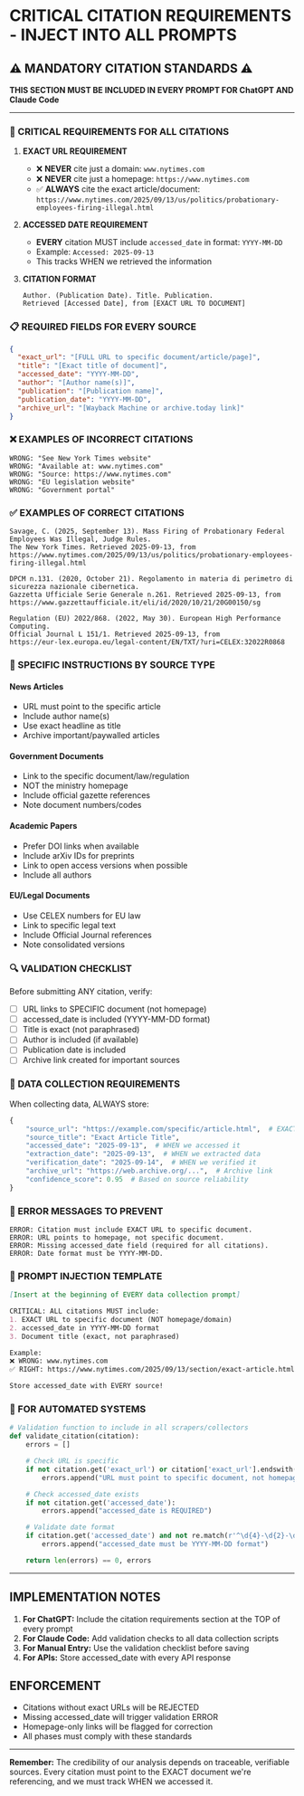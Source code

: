 # CRITICAL CITATION REQUIREMENTS - INJECT INTO ALL PROMPTS

## ⚠️ MANDATORY CITATION STANDARDS ⚠️

**THIS SECTION MUST BE INCLUDED IN EVERY PROMPT FOR ChatGPT AND Claude Code**

---

### 🔴 CRITICAL REQUIREMENTS FOR ALL CITATIONS

1. **EXACT URL REQUIREMENT**
   - ❌ **NEVER** cite just a domain: `www.nytimes.com`
   - ❌ **NEVER** cite just a homepage: `https://www.nytimes.com`
   - ✅ **ALWAYS** cite the exact article/document: `https://www.nytimes.com/2025/09/13/us/politics/probationary-employees-firing-illegal.html`

2. **ACCESSED DATE REQUIREMENT**
   - **EVERY** citation MUST include `accessed_date` in format: `YYYY-MM-DD`
   - Example: `Accessed: 2025-09-13`
   - This tracks WHEN we retrieved the information

3. **CITATION FORMAT**
   ```
   Author. (Publication Date). Title. Publication.
   Retrieved [Accessed Date], from [EXACT URL TO DOCUMENT]
   ```

### 📋 REQUIRED FIELDS FOR EVERY SOURCE

```json
{
  "exact_url": "[FULL URL to specific document/article/page]",
  "title": "[Exact title of document]",
  "accessed_date": "YYYY-MM-DD",
  "author": "[Author name(s)]",
  "publication": "[Publication name]",
  "publication_date": "YYYY-MM-DD",
  "archive_url": "[Wayback Machine or archive.today link]"
}
```

### ❌ EXAMPLES OF INCORRECT CITATIONS

```
WRONG: "See New York Times website"
WRONG: "Available at: www.nytimes.com"
WRONG: "Source: https://www.nytimes.com"
WRONG: "EU legislation website"
WRONG: "Government portal"
```

### ✅ EXAMPLES OF CORRECT CITATIONS

```
Savage, C. (2025, September 13). Mass Firing of Probationary Federal Employees Was Illegal, Judge Rules.
The New York Times. Retrieved 2025-09-13, from
https://www.nytimes.com/2025/09/13/us/politics/probationary-employees-firing-illegal.html

DPCM n.131. (2020, October 21). Regolamento in materia di perimetro di sicurezza nazionale cibernetica.
Gazzetta Ufficiale Serie Generale n.261. Retrieved 2025-09-13, from
https://www.gazzettaufficiale.it/eli/id/2020/10/21/20G00150/sg

Regulation (EU) 2022/868. (2022, May 30). European High Performance Computing.
Official Journal L 151/1. Retrieved 2025-09-13, from
https://eur-lex.europa.eu/legal-content/EN/TXT/?uri=CELEX:32022R0868
```

### 🎯 SPECIFIC INSTRUCTIONS BY SOURCE TYPE

#### News Articles
- URL must point to the specific article
- Include author name(s)
- Use exact headline as title
- Archive important/paywalled articles

#### Government Documents
- Link to the specific document/law/regulation
- NOT the ministry homepage
- Include official gazette references
- Note document numbers/codes

#### Academic Papers
- Prefer DOI links when available
- Include arXiv IDs for preprints
- Link to open access versions when possible
- Include all authors

#### EU/Legal Documents
- Use CELEX numbers for EU law
- Link to specific legal text
- Include Official Journal references
- Note consolidated versions

### 🔍 VALIDATION CHECKLIST

Before submitting ANY citation, verify:
- [ ] URL links to SPECIFIC document (not homepage)
- [ ] accessed_date is included (YYYY-MM-DD format)
- [ ] Title is exact (not paraphrased)
- [ ] Author is included (if available)
- [ ] Publication date is included
- [ ] Archive link created for important sources

### 💾 DATA COLLECTION REQUIREMENTS

When collecting data, ALWAYS store:
```python
{
    "source_url": "https://example.com/specific/article.html",  # EXACT URL
    "source_title": "Exact Article Title",
    "accessed_date": "2025-09-13",  # WHEN we accessed it
    "extraction_date": "2025-09-13",  # WHEN we extracted data
    "verification_date": "2025-09-14",  # WHEN we verified it
    "archive_url": "https://web.archive.org/...",  # Archive link
    "confidence_score": 0.95  # Based on source reliability
}
```

### 🚨 ERROR MESSAGES TO PREVENT

```
ERROR: Citation must include EXACT URL to specific document.
ERROR: URL points to homepage, not specific document.
ERROR: Missing accessed_date field (required for all citations).
ERROR: Date format must be YYYY-MM-DD.
```

### 📝 PROMPT INJECTION TEMPLATE

```markdown
[Insert at the beginning of EVERY data collection prompt]

CRITICAL: ALL citations MUST include:
1. EXACT URL to specific document (NOT homepage/domain)
2. accessed_date in YYYY-MM-DD format
3. Document title (exact, not paraphrased)

Example:
❌ WRONG: www.nytimes.com
✅ RIGHT: https://www.nytimes.com/2025/09/13/section/exact-article.html

Store accessed_date with EVERY source!
```

### 🔄 FOR AUTOMATED SYSTEMS

```python
# Validation function to include in all scrapers/collectors
def validate_citation(citation):
    errors = []

    # Check URL is specific
    if not citation.get('exact_url') or citation['exact_url'].endswith(('.com/', '.org/', '.gov/')):
        errors.append("URL must point to specific document, not homepage")

    # Check accessed_date exists
    if not citation.get('accessed_date'):
        errors.append("accessed_date is REQUIRED")

    # Validate date format
    if citation.get('accessed_date') and not re.match(r'^\d{4}-\d{2}-\d{2}$', citation['accessed_date']):
        errors.append("accessed_date must be YYYY-MM-DD format")

    return len(errors) == 0, errors
```

---

## IMPLEMENTATION NOTES

1. **For ChatGPT:** Include the citation requirements section at the TOP of every prompt
2. **For Claude Code:** Add validation checks to all data collection scripts
3. **For Manual Entry:** Use the validation checklist before saving
4. **For APIs:** Store accessed_date with every API response

## ENFORCEMENT

- Citations without exact URLs will be REJECTED
- Missing accessed_date will trigger validation ERROR
- Homepage-only links will be flagged for correction
- All phases must comply with these standards

---

**Remember:** The credibility of our analysis depends on traceable, verifiable sources. Every citation must point to the EXACT document we're referencing, and we must track WHEN we accessed it.